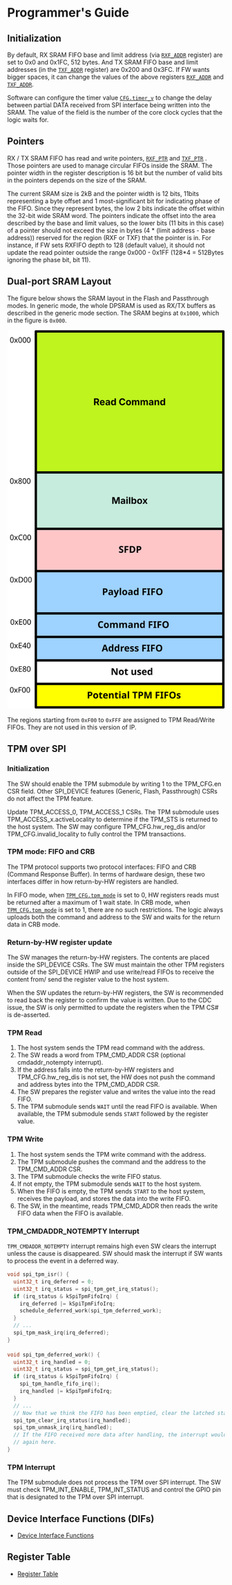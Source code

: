 # Programmer's Guide

## Initialization

By default, RX SRAM FIFO base and limit address (via [`RXF_ADDR`](../data/spi_device.hjson#rxf_addr) register) are
set to 0x0 and 0x1FC, 512 bytes. And TX SRAM FIFO base and limit addresses (in
the [`TXF_ADDR`](../data/spi_device.hjson#txf_addr) register)  are 0x200 and 0x3FC. If FW wants bigger spaces, it can
change the values of the above registers [`RXF_ADDR`](../data/spi_device.hjson#rxf_addr) and [`TXF_ADDR`](../data/spi_device.hjson#txf_addr).

Software can configure the timer value [`CFG.timer_v`](../data/spi_device.hjson#cfg) to change the delay between
partial DATA received from SPI interface being written into the SRAM. The value
of the field is the number of the core clock cycles that the logic waits for.

## Pointers

RX / TX SRAM FIFO has read and write pointers, [`RXF_PTR`](../data/spi_device.hjson#rxf_ptr) and [`TXF_PTR`](../data/spi_device.hjson#txf_ptr) . Those
pointers are used to manage circular FIFOs inside the SRAM. The pointer width in
the register description is 16 bit but the number of valid bits in the pointers
depends on the size of the SRAM.

The current SRAM size is 2kB and the pointer width is 12 bits, 11bits
representing a byte offset and 1 most-significant bit for indicating phase of
the FIFO. Since they represent bytes, the low 2 bits indicate the offset within
the 32-bit wide SRAM word. The pointers indicate the offset into the area
described by the base and limit values, so the lower bits (11 bits in this case)
of a pointer should not exceed the size in bytes (4 * (limit address - base
address)) reserved for the region (RXF or TXF) that the pointer is in. For
instance, if FW sets RXFIFO depth to 128 (default value), it should not update
the read pointer outside the range 0x000 -  0x1FF (128*4 = 512Bytes ignoring
the phase bit, bit 11).

## Dual-port SRAM Layout

The figure below shows the SRAM layout in the Flash and Passthrough modes.
In generic mode, the whole DPSRAM is used as RX/TX buffers as described in the generic mode section.
The SRAM begins at `0x1000`, which in the figure is `0x000`.

![SPI Device Dual-port SRAM Layout](../doc/spid_sram_layout.svg)

The regions starting from `0xF00` to `0xFFF` are assigned to TPM Read/Write FIFOs.
They are not used in this version of IP.

## TPM over SPI

### Initialization

The SW should enable the TPM submodule by writing 1 to the TPM_CFG.en CSR field.
Other SPI_DEVICE features (Generic, Flash, Passthrough) CSRs do not affect the TPM feature.

Update TPM_ACCESS_0, TPM_ACCESS_1 CSRs.
The TPM submodule uses TPM_ACCESS_x.activeLocality to determine if the TPM_STS is returned to the host system.
The SW may configure TPM_CFG.hw_reg_dis and/or TPM_CFG.invalid_locality to fully control the TPM transactions.

### TPM mode: FIFO and CRB

The TPM protocol supports two protocol interfaces: FIFO and CRB (Command Response Buffer).
In terms of hardware design, these two interfaces differ in how return-by-HW registers are handled.

In FIFO mode, when [`TPM_CFG.tpm_mode`](../data/spi_device.hjson#tpm_cfg) is set to 0, HW registers reads must be returned after a maximum of 1 wait state.
In CRB mode, when [`TPM_CFG.tpm_mode`](../data/spi_device.hjson#tpm_cfg) is set to 1, there are no such restrictions.
The logic always uploads both the command and address to the SW and waits for the return data in CRB mode.

### Return-by-HW register update

The SW manages the return-by-HW registers.
The contents are placed inside the SPI_DEVICE CSRs.
The SW must maintain the other TPM registers outside of the SPI_DEVICE HWIP and use write/read FIFOs to receive the content from/ send the register value to the host system.

When the SW updates the return-by-HW registers, the SW is recommended to read back the register to confirm the value is written.
Due to the CDC issue, the SW is only permitted to update the registers when the TPM CS# is de-asserted.

### TPM Read

1. The host system sends the TPM read command with the address.
1. The SW reads a word from TPM_CMD_ADDR CSR (optional cmdaddr_notempty interrupt).
  1. If the address falls into the return-by-HW registers and TPM_CFG.hw_reg_dis is not set, the HW does not push the command and address bytes into the TPM_CMD_ADDR CSR.
1. The SW prepares the register value and writes the value into the read FIFO.
1. The TPM submodule sends `WAIT` until the read FIFO is available.
   When available, the TPM submodule sends `START` followed by the register value.

### TPM Write

1. The host system sends the TPM write command with the address.
1. The TPM submodule pushes the command and the address to the TPM_CMD_ADDR CSR.
1. The TPM submodule checks the write FIFO status.
1. If not empty, the TPM submodule sends `WAIT` to the host system.
1. When the FIFO is empty, the TPM sends `START` to the host system, receives the payload, and stores the data into the write FIFO.
1. The SW, in the meantime, reads TPM_CMD_ADDR then reads the write FIFO data when the FIFO is available.

### TPM_CMDADDR_NOTEMPTY Interrupt

`TPM_CMDADDR_NOTEMPTY` interrupt remains high even SW clears the interrupt unless the cause is disappeared.
SW should mask the interrupt if SW wants to process the event in a deferred way.

```c
void spi_tpm_isr() {
  uint32_t irq_deferred = 0;
  uint32_t irq_status = spi_tpm_get_irq_status();
  if (irq_status & kSpiTpmFifoIrq) {
    irq_deferred |= kSpiTpmFifoIrq;
    schedule_deferred_work(spi_tpm_deferred_work);
  }
  // ...
  spi_tpm_mask_irq(irq_deferred);
}

void spi_tpm_deferred_work() {
  uint32_t irq_handled = 0;
  uint32_t irq_status = spi_tpm_get_irq_status();
  if (irq_status & kSpiTpmFifoIrq) {
    spi_tpm_handle_fifo_irq();
    irq_handled |= kSpiTpmFifoIrq;
  }
  // ...
  // Now that we think the FIFO has been emptied, clear the latched status.
  spi_tpm_clear_irq_status(irq_handled);
  spi_tpm_unmask_irq(irq_handled);
  // If the FIFO received more data after handling, the interrupt would assert
  // again here.
}
```


### TPM Interrupt

The TPM submodule does not process the TPM over SPI interrupt.
The SW must check TPM_INT_ENABLE, TPM_INT_STATUS and control the GPIO pin that is designated to the TPM over SPI interrupt.

## Device Interface Functions (DIFs)

- [Device Interface Functions](../../../../sw/device/lib/dif/dif_spi_device.h)

## Register Table

* [Register Table](../data/spi_device.hjson#registers)
